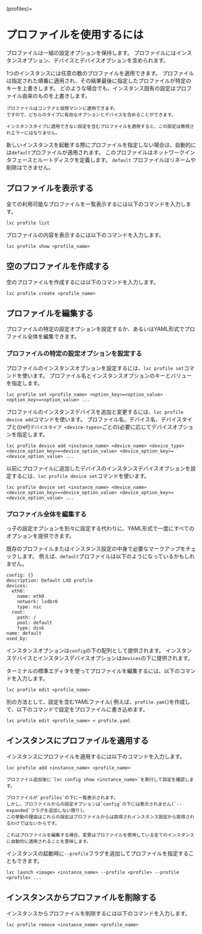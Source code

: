 (profiles)=
# プロファイルを使用するには

プロファイルは一組の設定オプションを保持します。
プロファイルにはインスタンスオプション、デバイスとデバイスオプションを含められます。

1つのインスタンスには任意の数のプロファイルを適用できます。
プロファイルは指定された順番に適用され、その結果最後に指定したプロファイルが特定のキーを上書きします。
どのような場合でも、インスタンス固有の設定はプロファイル由来のものを上書きします。

```{note}
プロファイルはコンテナと仮想マシンに適用できます。
ですので、どちらのタイプに有効なオプションとデバイスを含めることができます。

インスタンスタイプに適用できない設定を含むプロファイルを適用すると、この設定は無視されエラーにはなりません。
```

新しいインスタンスを起動する際にプロファイルを指定しない場合は、自動的には`default`プロファイルが適用されます。
このプロファイルはネットワークインタフェースとルートディスクを定義します。
`default` プロファイルはリネームや削除はできません。

## プロファイルを表示する

全ての利用可能なプロファイルを一覧表示するには以下のコマンドを入力します。

    lxc profile list

プロファイルの内容を表示するには以下のコマンドを入力します。

    lxc profile show <profile_name>

## 空のプロファイルを作成する

空のプロファイルを作成するには以下のコマンドを入力します。

    lxc profile create <profile_name>

## プロファイルを編集する

プロファイルの特定の設定オプションを設定するか、あるいはYAML形式でプロファイル全体を編集できます。

### プロファイルの特定の設定オプションを設定する

プロファイルのインスタンスオプションを設定するには、`lxc profile set`コマンドを使います。
プロファイル名とインスタンスオプションのキーとバリューを指定します。

    lxc profile set <profile_name> <option_key>=<option_value> <option_key>=<option_value> ...

プロファイルのインスタンスデバイスを追加と変更するには、`lxc profile device add`コマンドを使います。
プロファイル名、デバイス名、デバイスタイプと({ref}`デバイスタイプ <device-types>`ごとの)必要に応じてデバイスオプションを指定します。

    lxc profile device add <instance_name> <device_name> <device_type> <device_option_key>=<device_option_value> <device_option_key>=<device_option_value> ...

以前にプロファイルに追加したデバイスのインスタンスデバイスオプションを設定するには、`lxc profile device set`コマンドを使います。

    lxc profile device set <instance_name> <device_name> <device_option_key>=<device_option_value> <device_option_key>=<device_option_value> ...

### プロファイル全体を編集する

っ子の設定オプションを別々に設定する代わりに、YAML形式で一度にすべてのオプションを提供できます。

既存のプロファイルまたはインスタンス設定の中身で必要なマークアップをチェックします。
例えば、`default`プロファイルは以下のようになっているかもしれません。

    config: {}
    description: Default LXD profile
    devices:
      eth0:
        name: eth0
        network: lxdbr0
        type: nic
      root:
        path: /
        pool: default
        type: disk
    name: default
    used_by:

インスタンスオプションは`config`の下の配列として提供されます。
インスタンスデバイスとインスタンスデバイスオプションは`devices`の下に提供されます。

ターミナルの標準エディタを使ってプロファイルを編集するには、以下のコマンドを入力します。

    lxc profile edit <profile_name>

別の方法として、設定を含むYAMLファイル( 例えば、`profile.yaml`)を作成して、以下のコマンドで設定をプロファイルに書き込めます。

    lxc profile edit <profile_name> < profile.yaml

## インスタンスにプロファイルを適用する

インスタンスにプロファイルを適用するには以下のコマンドを入力します。

    lxc profile add <instance_name> <profile_name>

```{tip}
プロファイル追加後に`lxc config show <instance_name>`を実行して設定を確認します。

プロファイルが`profiles`の下に一覧表示されます。
しかし、プロファイルからの設定オプションは`config`の下には表示されません(`--expanded`フラグを追加しない限り)。
この挙動の理由はこれらの設定はプロファイルからは取得されインスタンス設定から取得されるわけではないからです。

これはプロファイルを編集する場合、変更はプロファイルを使用している全てのインスタンスに自動的に適用されることを意味します。
```

インスタンスの起動時に`--profile`フラグを追加してプロファイルを指定することもできます。

    lxc launch <image> <instance_name> --profile <profile> --profile <profile> ...

## インスタンスからプロファイルを削除する

インスタンスからプロファイルを削除するには以下のコマンドを入力します。

    lxc profile remove <instance_name> <profile_name>
